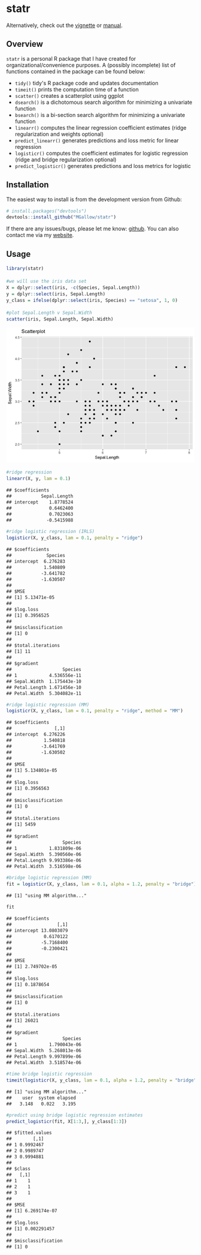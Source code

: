 statr
================

Alternatively, check out the [vignette](https://htmlpreview.github.io/?https://github.com/MGallow/statr/blob/master/Vignette.html) or [manual](https://github.com/MGallow/statr/blob/master/statr.pdf).

Overview
--------

`statr` is a personal R package that I have created for organizational/convenience purposes. A (possibly incomplete) list of functions contained in the package can be found below:

-   `tidy()` tidy's R package code and updates documentation
-   `timeit()` prints the computation time of a function
-   `scatter()` creates a scatterplot using ggplot
-   `dsearch()` is a dichotomous search algorithm for minimizing a univariate function
-   `bsearch()` is a bi-section search algorithm for minimizing a univariate function
-   `linearr()` computes the linear regression coefficient estimates (ridge regularization and weights optional)
-   `predict_linearr()` generates predictions and loss metric for linear regression
-   `logisticr()` computes the coefficient estimates for logistic regression (ridge and bridge regularization optional)
-   `predict_logisticr()` generates predictions and loss metrics for logistic

Installation
------------

The easiest way to install is from the development version from Github:

``` r
# install.packages("devtools")
devtools::install_github("MGallow/statr")
```

If there are any issues/bugs, please let me know: [github](https://github.com/MGallow/statr/issues). You can also contact me via my [website](http://users.stat.umn.edu/~gall0441/).

Usage
-----

``` r
library(statr)

#we will use the iris data set
X = dplyr::select(iris, -c(Species, Sepal.Length))
y = dplyr::select(iris, Sepal.Length)
y_class = ifelse(dplyr::select(iris, Species) == "setosa", 1, 0)

#plot Sepal.Length v Sepal.Width
scatter(iris, Sepal.Length, Sepal.Width)
```

![](README_files/figure-markdown_github/unnamed-chunk-2-1.png)

``` r
#ridge regression
linearr(X, y, lam = 0.1)
```

    ## $coefficients
    ##           Sepal.Length
    ## intercept    1.8778524
    ##              0.6462400
    ##              0.7023063
    ##             -0.5415988

``` r
#ridge logistic regression (IRLS)
logisticr(X, y_class, lam = 0.1, penalty = "ridge")
```

    ## $coefficients
    ##             Species
    ## intercept  6.276283
    ##            1.540809
    ##           -3.641782
    ##           -1.630507
    ## 
    ## $MSE
    ## [1] 5.13471e-05
    ## 
    ## $log.loss
    ## [1] 0.3956525
    ## 
    ## $misclassification
    ## [1] 0
    ## 
    ## $total.iterations
    ## [1] 11
    ## 
    ## $gradient
    ##                   Species
    ## 1            4.536556e-11
    ## Sepal.Width  1.175443e-10
    ## Petal.Length 1.671456e-10
    ## Petal.Width  5.304082e-11

``` r
#ridge logistic regression (MM)
logisticr(X, y_class, lam = 0.1, penalty = "ridge", method = "MM")
```

    ## $coefficients
    ##                [,1]
    ## intercept  6.276226
    ##            1.540818
    ##           -3.641769
    ##           -1.630502
    ## 
    ## $MSE
    ## [1] 5.134801e-05
    ## 
    ## $log.loss
    ## [1] 0.3956563
    ## 
    ## $misclassification
    ## [1] 0
    ## 
    ## $total.iterations
    ## [1] 5459
    ## 
    ## $gradient
    ##                   Species
    ## 1            1.831809e-06
    ## Sepal.Width  5.390560e-06
    ## Petal.Length 9.993386e-06
    ## Petal.Width  3.516598e-06

``` r
#bridge logistic regression (MM)
fit = logisticr(X, y_class, lam = 0.1, alpha = 1.2, penalty = "bridge")
```

    ## [1] "using MM algorithm..."

``` r
fit
```

    ## $coefficients
    ##                 [,1]
    ## intercept 13.0803079
    ##            0.6170122
    ##           -5.7168400
    ##           -0.2300421
    ## 
    ## $MSE
    ## [1] 2.749702e-05
    ## 
    ## $log.loss
    ## [1] 0.1878654
    ## 
    ## $misclassification
    ## [1] 0
    ## 
    ## $total.iterations
    ## [1] 26021
    ## 
    ## $gradient
    ##                   Species
    ## 1            1.790043e-06
    ## Sepal.Width  5.268013e-06
    ## Petal.Length 9.997899e-06
    ## Petal.Width  3.518574e-06

``` r
#time bridge logistic regression
timeit(logisticr(X, y_class, lam = 0.1, alpha = 1.2, penalty = "bridge"))
```

    ## [1] "using MM algorithm..."
    ##    user  system elapsed 
    ##   3.148   0.022   3.195

``` r
#predict using bridge logistic regression estimates
predict_logisticr(fit, X[1:3,], y_class[1:3])
```

    ## $fitted.values
    ##        [,1]
    ## 1 0.9992467
    ## 2 0.9989747
    ## 3 0.9994881
    ## 
    ## $class
    ##   [,1]
    ## 1    1
    ## 2    1
    ## 3    1
    ## 
    ## $MSE
    ## [1] 6.269174e-07
    ## 
    ## $log.loss
    ## [1] 0.002291457
    ## 
    ## $misclassification
    ## [1] 0
